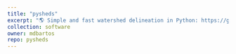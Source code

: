 ```yaml
---
title: "pysheds"
excerpt: "🌎 Simple and fast watershed delineation in Python: https://github.com/mdbartos/pysheds"
collection: software
owner: mdbartos
repo: pysheds
---
```


